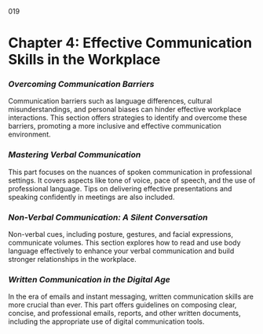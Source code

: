 019

# **Chapter 4: Effective Communication Skills in the Workplace**


### ***Overcoming Communication Barriers***

Communication barriers such as language differences,
cultural misunderstandings, and personal biases can hinder effective workplace
interactions. This section offers strategies to identify and overcome these
barriers, promoting a more inclusive and effective communication environment.

### ***Mastering Verbal Communication***

This part focuses on the nuances of spoken communication in
professional settings. It covers aspects like tone of voice, pace of speech,
and the use of professional language. Tips on delivering effective
presentations and speaking confidently in meetings are also included.

### ***Non-Verbal Communication: A Silent Conversation***

Non-verbal cues, including posture, gestures, and facial
expressions, communicate volumes. This section explores how to read and use
body language effectively to enhance your verbal communication and build
stronger relationships in the workplace.

### ***Written Communication in the Digital Age***

In the era of emails and instant messaging, written
communication skills are more crucial than ever. This part offers guidelines on
composing clear, concise, and professional emails, reports, and other written
documents, including the appropriate use of digital communication tools.
